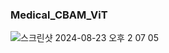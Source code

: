 ### Medical_CBAM_ViT

![스크린샷 2024-08-23 오후 2 07 05](https://github.com/user-attachments/assets/ac6bcc6d-5b6a-4fea-abdc-0fa5da7588c6)

